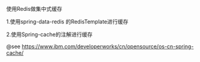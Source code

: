 
使用Redis做集中式缓存

1.使用spring-data-redis 的RedisTemplate进行缓存


2.使用Spring-cache的注解进行缓存


@see https://www.ibm.com/developerworks/cn/opensource/os-cn-spring-cache/